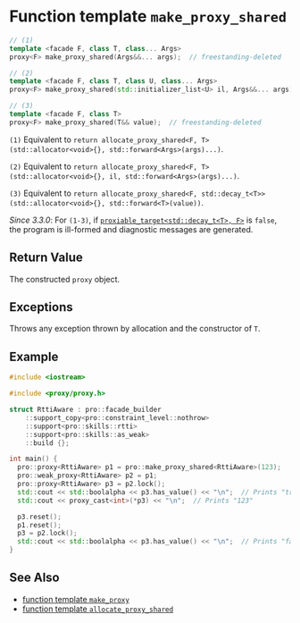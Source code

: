 # Function template `make_proxy_shared`

```cpp
// (1)
template <facade F, class T, class... Args>
proxy<F> make_proxy_shared(Args&&... args);  // freestanding-deleted

// (2)
template <facade F, class T, class U, class... Args>
proxy<F> make_proxy_shared(std::initializer_list<U> il, Args&&... args);  // freestanding-deleted

// (3)
template <facade F, class T>
proxy<F> make_proxy_shared(T&& value);  // freestanding-deleted
```

`(1)` Equivalent to `return allocate_proxy_shared<F, T>(std::allocator<void>{}, std::forward<Args>(args)...)`.

`(2)` Equivalent to `return allocate_proxy_shared<F, T>(std::allocator<void>{}, il, std::forward<Args>(args)...)`.

`(3)` Equivalent to `return allocate_proxy_shared<F, std::decay_t<T>>(std::allocator<void>{}, std::forward<T>(value))`.

*Since 3.3.0*: For `(1-3)`, if [`proxiable_target<std::decay_t<T>, F>`](proxiable_target.md) is `false`, the program is ill-formed and diagnostic messages are generated.

## Return Value

The constructed `proxy` object.

## Exceptions

Throws any exception thrown by allocation and the constructor of `T`.

## Example

```cpp
#include <iostream>

#include <proxy/proxy.h>

struct RttiAware : pro::facade_builder
    ::support_copy<pro::constraint_level::nothrow>
    ::support<pro::skills::rtti>
    ::support<pro::skills::as_weak>
    ::build {};

int main() {
  pro::proxy<RttiAware> p1 = pro::make_proxy_shared<RttiAware>(123);
  pro::weak_proxy<RttiAware> p2 = p1;
  pro::proxy<RttiAware> p3 = p2.lock();
  std::cout << std::boolalpha << p3.has_value() << "\n";  // Prints "true"
  std::cout << proxy_cast<int>(*p3) << "\n";  // Prints "123"

  p3.reset();
  p1.reset();
  p3 = p2.lock();
  std::cout << std::boolalpha << p3.has_value() << "\n";  // Prints "false"
}
```

## See Also

- [function template `make_proxy`](make_proxy.md)
- [function template `allocate_proxy_shared`](allocate_proxy_shared.md)
